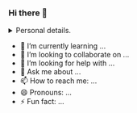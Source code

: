 ### Hi there 👋


<details>
<summary>Personal details.</summary>
Hey, I'm Eduardo, undergraduate in Computer Science at UFCG, a University located in Paraiba - Brazil. I like watching animes, some series and movies well.
</details>


- 🌱 I’m currently learning ...
- 👯 I’m looking to collaborate on ...
- 🤔 I’m looking for help with ...
- 💬 Ask me about ...
- 📫 How to reach me: ...
- 😄 Pronouns: ...
- ⚡ Fun fact: ...
